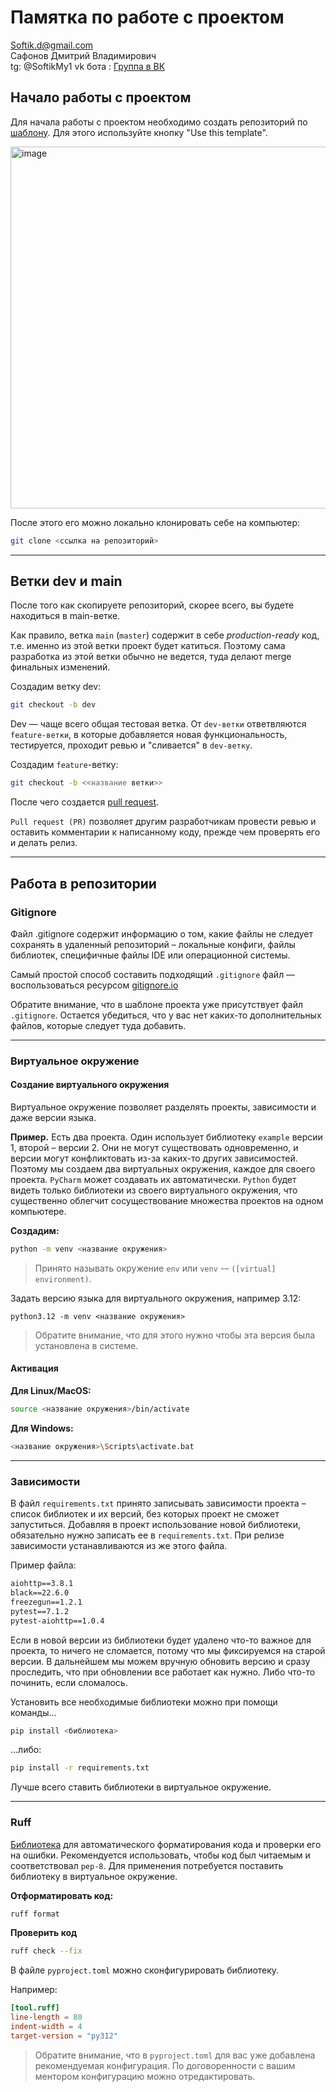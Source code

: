 # Памятка по работе с проектом
Softik.d@gmail.com  
Сафонов Дмитрий Владимирович  
tg: @SoftikMy1
vk бота : [Группа в ВК](https://vk.com/club225776298)
## Начало работы с проектом
Для начала работы с проектом необходимо создать репозиторий по [шаблону](https://github.com/ktsstudio/backend-school-template-project). Для этого используйте кнопку "Use this template".

<img width="579" alt="image" src="https://github.com/ktsstudio/backend-school-template-project/assets/79798334/1566de18-2be5-4570-b327-fa212f909ab0">

После этого его можно локально клонировать себе на компьютер:

``` sh
git clone <ссылка на репозиторий>
```

---
## Ветки dev и main
После того как скопируете репозиторий, скорее всего, вы будете находиться в main-ветке. 

Как правило, ветка `main` (`master`) содержит в себе _production-ready_ код, т.е. именно из этой ветки проект будет катиться. Поэтому сама разработка из этой ветки обычно не ведется, туда делают merge финальных изменений.

Создадим ветку dev:
``` sh
git checkout -b dev
```

Dev — чаще всего общая тестовая ветка. От `dev-ветки` ответвляются `feature-ветки`, в которые добавляется новая функциональность, тестируется, проходит ревью и "сливается" в `dev-ветку`.

Создадим `feature`-ветку:
``` sh
git checkout -b <<название ветки>>
```

После чего создается [pull request](https://docs.github.com/en/pull-requests/collaborating-with-pull-requests/proposing-changes-to-your-work-with-pull-requests/creating-a-pull-request).

`Pull request (PR)` позволяет другим разработчикам провести ревью и оставить комментарии к написанному коду, прежде чем проверять его и делать релиз.


---
## Работа в репозитории

### Gitignore

Файл .gitignore содержит информацию о том, какие файлы не следует сохранять в удаленный репозиторий – локальные конфиги, файлы библиотек, специфичные файлы IDE или операционной системы.  

Самый простой способ составить подходящий `.gitignore` файл — воспользоваться ресурсом [gitignore.io](https://www.toptal.com/developers/gitignore/)


Обратите внимание, что в шаблоне проекта уже присутствует файл `.gitignore`. Остается убедиться, что у вас нет каких-то дополнительных файлов, которые следует туда добавить.

---
### Виртуальное окружение

#### Создание виртуального окружения

Виртуальное окружение позволяет разделять проекты, зависимости и даже версии языка.

**Пример.** Есть два проекта. Один использует библиотеку `example` версии 1, второй – версии 2. Они не могут существовать одновременно, и версии могут конфликтовать из-за каких-то других зависимостей. Поэтому мы создаем два виртуальных окружения, каждое для своего проекта. `PyCharm` может создавать их автоматически. `Python` будет видеть только библиотеки из своего виртуального окружения, что существенно облегчит сосуществование множества проектов на одном компьютере.

**Создадим:**
``` sh
python -m venv <название окружения>
```

> Принято называть окружение `env` или `venv` -– `([virtual] environment)`.

Задать версию языка для виртуального окружения, например 3.12:
```
python3.12 -m venv <название окружения>
```

> Обратите внимание, что для этого нужно чтобы эта версия была установлена в системе.


#### Активация
**Для Linux/MacOS:**
``` sh
source <название окружения>/bin/activate
```

**Для Windows:**
``` sh
<название окружения>\Scripts\activate.bat
```

---
### Зависимости
В файл `requirements.txt` принято записывать зависимости проекта – список библиотек и их версий, без которых проект не сможет запуститься. Добавляя в проект использование новой библиотеки, обязательно нужно записать ее в `requirements.txt`. При релизе зависимости устанавливаются из же этого файла.

Пример файла:
```requirements.txt
aiohttp==3.8.1
black==22.6.0
freezegun==1.2.1
pytest==7.1.2
pytest-aiohttp==1.0.4
```

Если в новой версии из библиотеки будет удалено что-то важное для проекта, то ничего не сломается, потому что мы фиксируемся на старой версии. В дальнейшем мы можем вручную обновить версию и сразу проследить, что при обновлении все работает как нужно. Либо что-то починить, если сломалось.

Установить все необходимые библиотеки можно при помощи команды…
```sh
pip install <библиотека>
```

…либо:
```sh
pip install -r requirements.txt
```

Лучше всего ставить библиотеки в виртуальное окружение.

---
### Ruff
[Библиотека](https://docs.astral.sh/ruff/) для автоматического форматирования кода и проверки его на ошибки. Рекомендуется использовать, чтобы код был читаемым и соответствовал `pep-8`. Для применения потребуется поставить библиотеку в виртуальное окружение.

**Отформатировать код:**
```sh
ruff format  
```

**Проверить код**
```sh
ruff check --fix  
```

В файле `pyproject.toml` можно сконфигурировать библиотеку. 

Например:
```toml
[tool.ruff]
line-length = 80
indent-width = 4
target-version = "py312"
```

> Обратите внимание, что в `pyproject.toml` для вас уже добавлена рекомендуемая конфигурация. 
> По договоренности с вашим ментором конфигурацию можно отредактировать.
